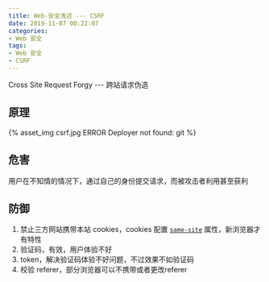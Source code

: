 ```yaml
---
title: Web-安全浅述 --- CSRF
date: 2019-11-07 00:22:07
categories:
- Web 安全
tags: 
- Web 安全
- CSRF
---
```


Cross Site Request Forgy --- 跨站请求伪造

## 原理

{% asset_img csrf.jpg ERROR Deployer not found: git %}

## 危害

用户在不知情的情况下，通过自己的身份提交请求，而被攻击者利用甚至获利

## 防御

1. 禁止三方网站携带本站 cookies，cookies 配置 [`same-site`](https://developer.mozilla.org/en-US/docs/Web/HTTP/Cookies#SameSite_cookies) 属性，新浏览器才有特性
2. 验证码，有效，用户体验不好
3. token，解决验证码体验不好问题，不过效果不如验证码
4. 校验 referer，部分浏览器可以不携带或者更改referer
